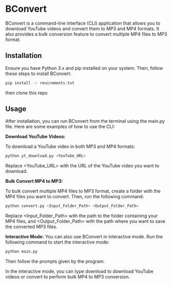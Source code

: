 # BConvert

BConvert is a command-line interface (CLI) application that allows you to download YouTube videos and convert them to MP3 and MP4 formats. It also provides a bulk conversion feature to convert multiple MP4 files to MP3 format.

## Installation

Ensure you have Python 3.x and pip installed on your system. Then, follow these steps to install BConvert:

```bash
pip install -r reuirements.txt
```
then clone this repo 

## Usage
After installation, you can run BConvert from the terminal using the main.py file. Here are some examples of how to use the CLI:

**Download YouTube Videos:**

To download a YouTube video in both MP3 and MP4 formats:

```bash
python yt_download.py <YouTube_URL>
```

Replace <YouTube_URL> with the URL of the YouTube video you want to download.

**Bulk Convert MP4 to MP3:**

To bulk convert multiple MP4 files to MP3 format, create a folder with the MP4 files you want to convert. Then, run the following command:

```bash
python convert.py <Input_Folder_Path> <Output_Folder_Path>
```
Replace <Input_Folder_Path> with the path to the folder containing your MP4 files, and <Output_Folder_Path> with the path where you want to save the converted MP3 files.

**Interactive Mode:**
You can also use BConvert in interactive mode. Run the following command to start the interactive mode:

```bash
python main.py
```

Then follow the prompts given by the program.

In the interactive mode, you can type download to download YouTube videos or convert to perform bulk MP4 to MP3 conversion.




